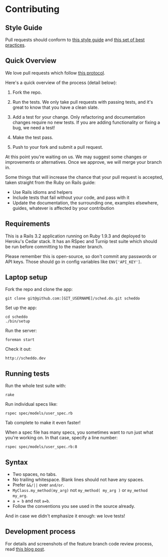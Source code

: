 Contributing
============

Style Guide
-----------

Pull requests should conform to [this style guide](https://github.com/thoughtbot/guides/tree/master/style) and [this set of best practices](https://github.com/thoughtbot/guides/tree/master/best-practices).


Quick Overview
--------------

We love pull requests which follow [this protocol](https://github.com/thoughtbot/guides/tree/master/protocol#write-a-feature).

Here's a quick overview of the process (detail below):

1. Fork the repo.

2. Run the tests. We only take pull requests with passing tests, and it's great
to know that you have a clean slate.

3. Add a test for your change. Only refactoring and documentation changes
require no new tests. If you are adding functionality or fixing a bug, we need
a test!

4. Make the test pass.

5. Push to your fork and submit a pull request.

At this point you're waiting on us. We may suggest some changes or improvements
or alternatives. Once we approve, we will merge your branch in.

Some things that will increase the chance that your pull request is accepted,
taken straight from the Ruby on Rails guide:

* Use Rails idioms and helpers
* Include tests that fail without your code, and pass with it
* Update the documentation, the surrounding one, examples elsewhere, guides,
  whatever is affected by your contribution

Requirements
--------------

This is a Rails 3.2 application running on Ruby 1.9.3 and deployed to Heroku's
Cedar stack. It has an RSpec and Turnip test suite which should be run before
committing to the master branch.

Please remember this is open-source, so don't commit any passwords or API keys.
Those should go in config variables like `ENV['API_KEY']`.

Laptop setup
------------

Fork the repo and clone the app:

    git clone git@github.com:[GIT_USERNAME]/sched.do.git scheddo

Set up the app:

    cd scheddo
    ./bin/setup

Run the server:

    foreman start

Check it out:

    http://scheddo.dev

Running tests
-------------

Run the whole test suite with:

    rake

Run individual specs like:

    rspec spec/models/user_spec.rb

Tab complete to make it even faster!

When a spec file has many specs, you sometimes want to run just what you're
working on. In that case, specify a line number:

    rspec spec/models/user_spec.rb:8

Syntax
------

* Two spaces, no tabs.
* No trailing whitespace. Blank lines should not have any spaces.
* Prefer `&&/||` over `and/or`.
* `MyClass.my_method(my_arg)` not `my_method( my_arg )` or `my_method my_arg`.
* `a = b` and not `a=b`.
* Follow the conventions you see used in the source already.

And in case we didn't emphasize it enough: we love tests!

Development process
-------------------

For details and screenshots of the feature branch code review process,
read [this blog post](http://robots.thoughtbot.com/post/2831837714/feature-branch-code-reviews).
